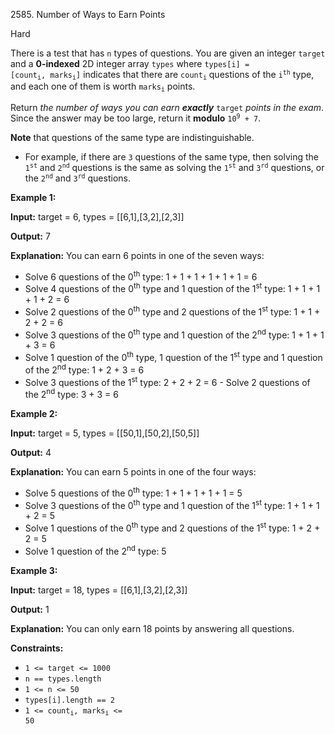 2585\. Number of Ways to Earn Points

Hard

There is a test that has `n` types of questions. You are given an integer `target` and a **0-indexed** 2D integer array `types` where <code>types[i] = [count<sub>i</sub>, marks<sub>i</sub>]</code> indicates that there are <code>count<sub>i</sub></code> questions of the <code>i<sup>th</sup></code> type, and each one of them is worth <code>marks<sub>i</sub></code> points.

Return _the number of ways you can earn **exactly**_ `target` _points in the exam_. Since the answer may be too large, return it **modulo** <code>10<sup>9</sup> + 7</code>.

**Note** that questions of the same type are indistinguishable.

*   For example, if there are `3` questions of the same type, then solving the <code>1<sup>st</sup></code> and <code>2<sup>nd</sup></code> questions is the same as solving the <code>1<sup>st</sup></code> and <code>3<sup>rd</sup></code> questions, or the <code>2<sup>nd</sup></code> and <code>3<sup>rd</sup></code> questions.

**Example 1:**

**Input:** target = 6, types = [[6,1],[3,2],[2,3]]

**Output:** 7

**Explanation:** You can earn 6 points in one of the seven ways: 

- Solve 6 questions of the 0<sup>th</sup> type: 1 + 1 + 1 + 1 + 1 + 1 = 6 
- Solve 4 questions of the 0<sup>th</sup> type and 1 question of the 1<sup>st</sup> type: 1 + 1 + 1 + 1 + 2 = 6 
- Solve 2 questions of the 0<sup>th</sup> type and 2 questions of the 1<sup>st</sup> type: 1 + 1 + 2 + 2 = 6 
- Solve 3 questions of the 0<sup>th</sup> type and 1 question of the 2<sup>nd</sup> type: 1 + 1 + 1 + 3 = 6 
- Solve 1 question of the 0<sup>th</sup> type, 1 question of the 1<sup>st</sup> type and 1 question of the 2<sup>nd</sup> type: 1 + 2 + 3 = 6 
- Solve 3 questions of the 1<sup>st</sup> type: 2 + 2 + 2 = 6 - Solve 2 questions of the 2<sup>nd</sup> type: 3 + 3 = 6

**Example 2:**

**Input:** target = 5, types = [[50,1],[50,2],[50,5]]

**Output:** 4

**Explanation:** You can earn 5 points in one of the four ways: 

- Solve 5 questions of the 0<sup>th</sup> type: 1 + 1 + 1 + 1 + 1 = 5
- Solve 3 questions of the 0<sup>th</sup> type and 1 question of the 1<sup>st</sup> type: 1 + 1 + 1 + 2 = 5 
- Solve 1 questions of the 0<sup>th</sup> type and 2 questions of the 1<sup>st</sup> type: 1 + 2 + 2 = 5 
- Solve 1 question of the 2<sup>nd</sup> type: 5

**Example 3:**

**Input:** target = 18, types = [[6,1],[3,2],[2,3]]

**Output:** 1

**Explanation:** You can only earn 18 points by answering all questions.

**Constraints:**

*   `1 <= target <= 1000`
*   `n == types.length`
*   `1 <= n <= 50`
*   `types[i].length == 2`
*   <code>1 <= count<sub>i</sub>, marks<sub>i</sub> <= 50</code>